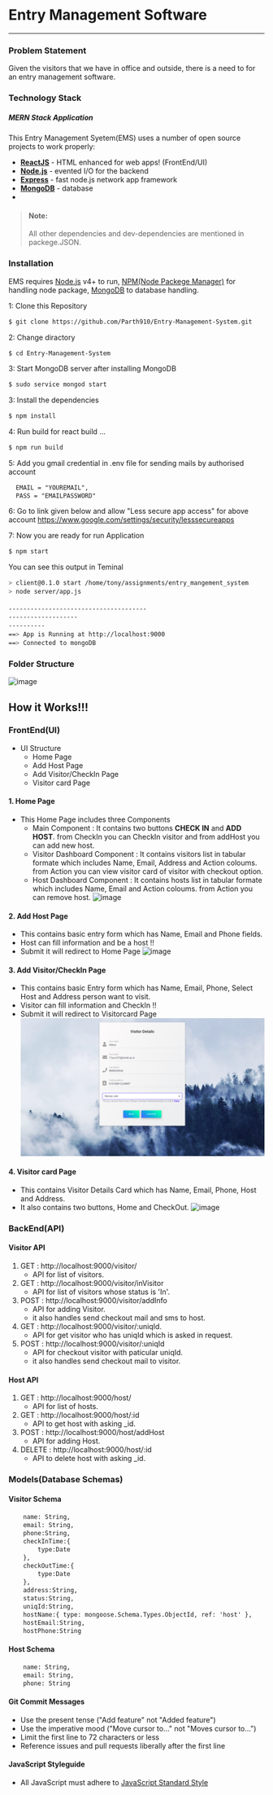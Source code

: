 # Entry Management Software
---------------------------------------
### Problem Statement
Given the visitors that we have in office and outside, there is a need to for an entry management software. 


### Technology Stack
##### MERN Stack Application
This Entry Management Syetem(EMS) uses a number of open source projects to work properly:
 * **[ReactJS](https://reactjs.org/)** - HTML enhanced for web apps! (FrontEnd/UI)
* **[Node.js](https://nodejs.org/)** - evented I/O for the backend
* **[Express](http://expressjs.com/)** - fast node.js network app framework
* **[MongoDB](https://www.mongodb.com/)** - database 
* 

<blockquote>
<h4>Note:</h4><p>All other dependencies and dev-dependencies are mentioned in packege.JSON. </p>
</blockquote>

### Installation

EMS requires [Node.js](https://nodejs.org/) v4+ to run, [NPM(Node Packege Manager)]() for handling node package, [MongoDB]() to database handling.

1: Clone this Repository
```sh
$ git clone https://github.com/Parth910/Entry-Management-System.git
```
2: Change diractory
```sh
$ cd Entry-Management-System
```
3: Start MongoDB server after installing MongoDB

```sh
$ sudo service mongod start
```
3: Install the dependencies

```sh
$ npm install
```

4: Run build for react build ...

```sh
$ npm run build
```
5: Add you gmail credential in .env file for sending mails by authorised account
```
  EMAIL = "YOUREMAIL",
  PASS = "EMAILPASSWORD"
```
6: Go to link given below and allow "Less secure app access" for above account
 https://www.google.com/settings/security/lesssecureapps

7: Now you are ready for run Application
```sh
$ npm start
```
You can see this output in Teminal
```sh
> client@0.1.0 start /home/tony/assignments/entry_mangement_system
> node server/app.js 

--------------------------------------
-------------------
----------
==> App is Running at http://localhost:9000
==> Connected to mongoDB
```
### Folder Structure
![image](https://github.com/user-attachments/assets/ed2b12b8-c072-46b7-8a38-0ba1afc6ed7a)



## How it Works!!!
### FrontEnd(UI)
* UI Structure
    * Home Page       
    * Add Host Page
    * Add Visitor/CheckIn Page
    * Visitor card Page

#### 1.  Home Page
 * This Home Page includes three Components
   * Main Component : It contains two buttons **CHECK IN** and **ADD HOST**. from CheckIn you can CheckIn visitor and from addHost you can add new host.
   * Visitor Dashboard Component : It contains visitors list in tabular formate which includes Name, Email, Address and Action coloums. from Action you can view visitor card of visitor with checkout option.
   * Host Dashboard Component : It contains hosts list in tabular formate which includes Name, Email and Action coloums. from Action you can remove host.
   ![image](https://github.com/user-attachments/assets/a67e5709-61f8-458e-a06f-41516839c0f7)

#### 2. Add Host Page
 * This contains basic entry form which has Name, Email and Phone fields.
 * Host can fill information and be a host !!
 * Submit it will redirect to Home Page
   ![image](https://github.com/user-attachments/assets/2331b957-92cf-4827-8e57-5039968f9c97)

#### 3. Add Visitor/CheckIn Page
 * This contains basic Entry form which has Name, Email, Phone, Select Host and Address person want to visit.
 * Visitor can fill information and CheckIn !!
 * Submit it will redirect to Visitorcard Page
  ![Image](https://github.com/Parth910/innovaccer_src/blob/master/Screenshot%20from%202019-11-28%2005-52-07.png)

#### 4. Visitor card Page
 * This contains Visitor Details Card which has Name, Email, Phone, Host and Address.
 * It also contains two buttons, Home and CheckOut.
   ![image](https://github.com/user-attachments/assets/d0ed680e-a875-4c88-a3d3-9286055304fe)


### BackEnd(API)

#### Visitor API
  1. GET : http://localhost:9000/visitor/
     * API for list of visitors.
  2. GET : http://localhost:9000/visitor/inVisitor
     * API for list of visitors whose status is 'In'.
  3. POST : http://localhost:9000/visitor/addInfo
     * API for adding Visitor.
     * it also handles send checkout mail and sms to host.
  4. GET : http://localhost:9000/visitor/:uniqId.
     * API for get visitor who has uniqId which is asked in request.
  5. POST : http://localhost:9000/visitor/:uniqId
     * API for checkout visitor with paticular uniqId.
     * it also handles send checkout mail to visitor.
#### Host API
  1. GET : http://localhost:9000/host/
     * API for list of hosts.
  2. GET : http://localhost:9000/host/:id
     * API to get host with asking _id.
  3. POST : http://localhost:9000/host/addHost
     * API for adding Host.
  4. DELETE : http://localhost:9000/host/:id
     * API to delete host with asking _id.
  
### Models(Database Schemas)
#### Visitor Schema
```
    name: String,
    email: String,
    phone:String,
    checkInTime:{
        type:Date
    },
    checkOutTime:{
        type:Date
    },
    address:String,
    status:String,
    uniqId:String,
    hostName:{ type: mongoose.Schema.Types.ObjectId, ref: 'host' },         
    hostEmail:String,
    hostPhone:String
```
#### Host Schema
```
    name: String,
    email: String,
    phone: String
```


#### Git Commit Messages

* Use the present tense ("Add feature" not "Added feature")
* Use the imperative mood ("Move cursor to..." not "Moves cursor to...")
* Limit the first line to 72 characters or less
* Reference issues and pull requests liberally after the first line

#### JavaScript Styleguide

* All JavaScript must adhere to [JavaScript Standard Style](https://standardjs.com/)
